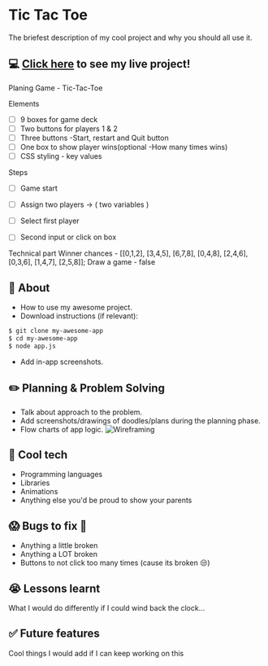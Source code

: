 # Tic Tac Toe
The briefest description of my cool project and why you should all use it.

## :computer: [Click here](https://akimadi16.github.io/tic-tac-toe/) to see my live project!


Planing Game - Tic-Tac-Toe

Elements
- [ ] 9 boxes for game deck
- [ ] Two buttons for players 1 & 2
- [ ] Three buttons -Start, restart and Quit button
- [ ] One box to show player wins(optional -How many times wins) 
- [ ] CSS styling - key values

Steps

- [ ] Game start
- [ ] Assign two players -> ( two variables )
- [ ] Select first player 
- [ ] Second input or click on box


Technical part 
Winner chances - [[0,1,2], [3,4,5], [6,7,8], [0,4,8], [2,4,6], [0,3,6], [1,4,7], [2,5,8]];
Draw a game - false 



## :page_facing_up: About
- How to use my awesome project.
- Download instructions (if relevant):
```zsh
$ git clone my-awesome-app
$ cd my-awesome-app
$ node app.js
```
- Add in-app screenshots.

## :pencil2: Planning & Problem Solving
- Talk about approach to the problem.
- Add screenshots/drawings of doodles/plans during the planning phase.
- Flow charts of app logic.
![Wireframing](https://images.unsplash.com/photo-1581291518633-83b4ebd1d83e?ixlib=rb-1.2.1&ixid=MnwxMjA3fDB8MHxwaG90by1wYWdlfHx8fGVufDB8fHx8&auto=format&fit=crop&w=1170&q=80)

## :rocket: Cool tech
- Programming languages
- Libraries
- Animations
- Anything else you'd be proud to show your parents

## :scream: Bugs to fix :poop:
- Anything a little broken
- Anything a LOT broken
- Buttons to not click too many times (cause its broken :unamused:)

## :sob: Lessons learnt
What I would do differently if I could wind back the clock...

## :white_check_mark: Future features
Cool things I would add if I can keep working on this